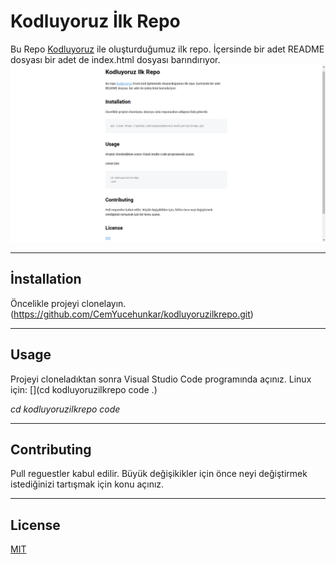 # Kodluyoruz İlk Repo
Bu Repo [Kodluyoruz](http://kodluyoruz.org) ile oluşturduğumuz ilk repo. İçersinde bir adet README dosyası bir adet de index.html dosyası barındırıyor.
![](https://raw.githubusercontent.com/Kodluyoruz/taskforce/main/git/odev1/figures/markdown.png)

---

## İnstallation 
Öncelikle projeyi clonelayın. (https://github.com/CemYucehunkar/kodluyoruzilkrepo.git)

---

## Usage 
Projeyi cloneladıktan sonra Visual Studio Code programında açınız. 
Linux için: 
[](cd kodluyoruzilkrepo
code .)

*cd kodluyoruzilkrepo*
*code*

---

## Contributing
Pull reguestler kabul edilir. Büyük değişikikler için önce neyi değiştirmek istediğinizi tartışmak için konu açınız.

---


## License
[MIT](https://choosealicense.com/licenses/mit/)
